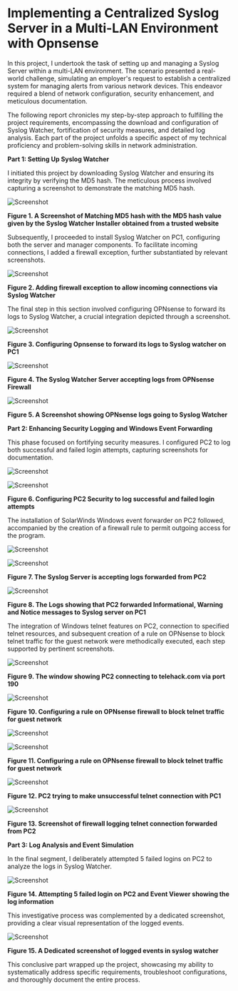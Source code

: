 # Implementing a Centralized Syslog Server in a Multi-LAN Environment with Opnsense

In this project, I undertook the task of setting up and managing a
Syslog Server within a multi-LAN environment. The scenario presented a
real-world challenge, simulating an employer's request to establish a
centralized system for managing alerts from various network devices.
This endeavor required a blend of network configuration, security
enhancement, and meticulous documentation.

The following report chronicles my step-by-step approach to fulfilling
the project requirements, encompassing the download and configuration of
Syslog Watcher, fortification of security measures, and detailed log
analysis. Each part of the project unfolds a specific aspect of my
technical proficiency and problem-solving skills in network
administration.

**Part 1: Setting Up Syslog Watcher**

I initiated this project by downloading Syslog Watcher and ensuring its
integrity by verifying the MD5 hash. The meticulous process involved
capturing a screenshot to demonstrate the matching MD5 hash.

![Screenshot](https://github.com/DsonSolo/Configuring-Syslog-Server-in-a-Multi-LAN-Environment-with-Opnsense/blob/main/image1.png)

**Figure 1. A Screenshot of Matching MD5 hash with the MD5 hash value
given by the Syslog Watcher Installer obtained from a trusted website**

Subsequently, I proceeded to install Syslog Watcher on PC1, configuring
both the server and manager components. To facilitate incoming
connections, I added a firewall exception, further substantiated by
relevant screenshots.

![Screenshot](https://github.com/DsonSolo/Configuring-Syslog-Server-in-a-Multi-LAN-Environment-with-Opnsense/blob/main/image2.png)

**Figure 2. Adding firewall exception to allow incoming connections via
Syslog Watcher**

The final step in this section involved configuring OPNsense to forward
its logs to Syslog Watcher, a crucial integration depicted through a
screenshot.

![Screenshot](https://github.com/DsonSolo/Configuring-Syslog-Server-in-a-Multi-LAN-Environment-with-Opnsense/blob/main/image3.png)

**Figure 3. Configuring Opnsense to forward its logs to Syslog watcher
on PC1**

![Screenshot](https://github.com/DsonSolo/Configuring-Syslog-Server-in-a-Multi-LAN-Environment-with-Opnsense/blob/main/image4.png)

**Figure 4. The Syslog Watcher Server accepting logs from OPNsense
Firewall**

![Screenshot](https://github.com/DsonSolo/Configuring-Syslog-Server-in-a-Multi-LAN-Environment-with-Opnsense/blob/main/image5.png)

**Figure 5. A Screenshot showing OPNsense logs going to Syslog Watcher**

**Part 2: Enhancing Security Logging and Windows Event Forwarding**

This phase focused on fortifying security measures. I configured PC2 to
log both successful and failed login attempts, capturing screenshots for
documentation.

![Screenshot](https://github.com/DsonSolo/Configuring-Syslog-Server-in-a-Multi-LAN-Environment-with-Opnsense/blob/main/image6.png)

![Screenshot](https://github.com/DsonSolo/Configuring-Syslog-Server-in-a-Multi-LAN-Environment-with-Opnsense/blob/main/image7.png)

**Figure 6. Configuring PC2 Security to log successful and failed login
attempts**

The installation of SolarWinds Windows event forwarder on PC2 followed,
accompanied by the creation of a firewall rule to permit outgoing access
for the program.

![Screenshot](https://github.com/DsonSolo/Configuring-Syslog-Server-in-a-Multi-LAN-Environment-with-Opnsense/blob/main/image8.png)

![Screenshot](https://github.com/DsonSolo/Configuring-Syslog-Server-in-a-Multi-LAN-Environment-with-Opnsense/blob/main/image9.png)

**Figure 7. The Syslog Server is accepting logs forwarded from PC2**

![Screenshot](https://github.com/DsonSolo/Configuring-Syslog-Server-in-a-Multi-LAN-Environment-with-Opnsense/blob/main/image10.png)

**Figure 8. The Logs showing that PC2 forwarded Informational, Warning
and Notice messages to Syslog server on PC1**

The integration of Windows telnet features on PC2, connection to
specified telnet resources, and subsequent creation of a rule on
OPNsense to block telnet traffic for the guest network were methodically
executed, each step supported by pertinent screenshots.

![Screenshot](https://github.com/DsonSolo/Configuring-Syslog-Server-in-a-Multi-LAN-Environment-with-Opnsense/blob/main/image11.png)

**Figure 9. The window showing PC2 connecting to telehack.com via port
190**

![Screenshot](https://github.com/DsonSolo/Configuring-Syslog-Server-in-a-Multi-LAN-Environment-with-Opnsense/blob/main/image12.png)

**Figure 10. Configuring a rule on OPNsense firewall to block telnet
traffic for guest network**

![Screenshot](https://github.com/DsonSolo/Configuring-Syslog-Server-in-a-Multi-LAN-Environment-with-Opnsense/blob/main/image13.png)

![Screenshot](https://github.com/DsonSolo/Configuring-Syslog-Server-in-a-Multi-LAN-Environment-with-Opnsense/blob/main/image14.png)

**Figure 11. Configuring a rule on OPNsense firewall to block telnet
traffic for guest network**

![Screenshot](https://github.com/DsonSolo/Configuring-Syslog-Server-in-a-Multi-LAN-Environment-with-Opnsense/blob/main/image15.png)

**Figure 12. PC2 trying to make unsuccessful telnet connection with
PC1**

![Screenshot](https://github.com/DsonSolo/Configuring-Syslog-Server-in-a-Multi-LAN-Environment-with-Opnsense/blob/main/image16.png)

**Figure 13. Screenshot of firewall logging telnet connection forwarded
from PC2**

**Part 3: Log Analysis and Event Simulation**

In the final segment, I deliberately attempted 5 failed logins on PC2 to
analyze the logs in Syslog Watcher.

![Screenshot](https://github.com/DsonSolo/Configuring-Syslog-Server-in-a-Multi-LAN-Environment-with-Opnsense/blob/main/image17.png)

**Figure 14. Attempting 5 failed login on PC2 and Event Viewer showing
the log information**

This investigative process was complemented by a dedicated screenshot,
providing a clear visual representation of the logged events.

![Screenshot](https://github.com/DsonSolo/Configuring-Syslog-Server-in-a-Multi-LAN-Environment-with-Opnsense/blob/main/image18.png)

**Figure 15. A Dedicated screenshot of logged events in syslog watcher**

This conclusive part wrapped up the project, showcasing my ability to
systematically address specific requirements, troubleshoot
configurations, and thoroughly document the entire process.
